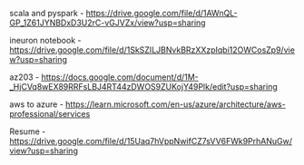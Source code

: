 scala and pyspark - https://drive.google.com/file/d/1AWnQL-GP_1Z61JYNBDxD3U2rC-vGJVZx/view?usp=sharing

ineuron notebook - https://drive.google.com/file/d/1SkSZILJBNvkBRzXXzpIqbi12OWCosZp9/view?usp=sharing

az203 - https://docs.google.com/document/d/1M-_HjCVq8wEX89RRFsLBJ4RT44zDWOS9ZUKojY49Plk/edit?usp=sharing

aws to azure - https://learn.microsoft.com/en-us/azure/architecture/aws-professional/services

Resume - https://drive.google.com/file/d/15Uaq7hVppNwifCZ7sVV6FWk9PrhANuGw/view?usp=sharing
